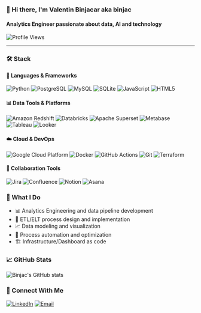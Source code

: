 ### 👋 Hi there, I'm Valentin Binjacar aka binjac
#### Analytics Engineer passionate about data, AI and technology

![Profile Views](https://komarev.com/ghpvc/?username=binjac&color=fb4362)

---

### 🛠 Stack

#### 🔧 Languages & Frameworks
<p>
  <img alt="Python" src="https://img.shields.io/badge/Python-3776AB.svg?style=for-the-badge&logo=Python&logoColor=white" />
  <img alt="PostgreSQL" src="https://img.shields.io/badge/PostgreSQL-4169E1.svg?style=for-the-badge&logo=PostgreSQL&logoColor=white" />
  <img alt="MySQL" src="https://img.shields.io/badge/MySQL-4479A1.svg?style=for-the-badge&logo=MySQL&logoColor=white" />
  <img alt="SQLite" src="https://img.shields.io/badge/SQLite-003B57.svg?style=for-the-badge&logo=SQLite&logoColor=white" />
  <img alt="JavaScript" src="https://img.shields.io/badge/JavaScript-F7DF1E.svg?style=for-the-badge&logo=JavaScript&logoColor=black" />
  <img alt="HTML5" src="https://img.shields.io/badge/HTML5-E34F26.svg?style=for-the-badge&logo=HTML5&logoColor=white" />
</p>

#### 📊 Data Tools & Platforms
<p>
  <img alt="Amazon Redshift" src="https://img.shields.io/badge/Amazon%20Redshift-8C4FFF.svg?style=for-the-badge&logo=Amazon-Redshift&logoColor=white" />
  <img alt="Databricks" src="https://img.shields.io/badge/Databricks-FF3621.svg?style=for-the-badge&logo=Databricks&logoColor=white" />
  <img alt="Apache Superset" src="https://img.shields.io/badge/Apache%20Superset-00A699.svg?style=for-the-badge&logo=Apache&logoColor=white" />
  <img alt="Metabase" src="https://img.shields.io/badge/Metabase-509EE3.svg?style=for-the-badge&logo=Metabase&logoColor=white" />
  <img alt="Tableau" src="https://custom-icon-badges.demolab.com/badge/Tableau-0176D3.svg?style=for-the-badge&logo=Tableau&logoColor=white" />
  <img alt="Looker" src="https://img.shields.io/badge/Looker-4285F4.svg?style=for-the-badge&logo=Looker&logoColor=white" />
</p>

#### ☁️ Cloud & DevOps
<p>
  <img alt="Google Cloud Platform" src="https://img.shields.io/badge/Google%20Cloud-4285F4.svg?style=for-the-badge&logo=Google-Cloud&logoColor=white" />
  <img alt="Docker" src="https://img.shields.io/badge/Docker-2496ED.svg?style=for-the-badge&logo=Docker&logoColor=white" />
  <img alt="GitHub Actions" src="https://img.shields.io/badge/GitHub%20Actions-2088FF.svg?style=for-the-badge&logo=GitHub-Actions&logoColor=white" />
  <img alt="Git" src="https://img.shields.io/badge/Git-F05032.svg?style=for-the-badge&logo=Git&logoColor=white" />
  <img alt="Terraform" src="https://img.shields.io/badge/Terraform-844FBA.svg?style=for-the-badge&logo=terraform&logoColor=white" />
</p>

#### 🤝 Collaboration Tools
<p>
  <img alt="Jira" src="https://img.shields.io/badge/Jira-0052CC.svg?style=for-the-badge&logo=Jira&logoColor=white" />
  <img alt="Confluence" src="https://img.shields.io/badge/Confluence-172B4D.svg?style=for-the-badge&logo=Confluence&logoColor=white" />
  <img alt="Notion" src="https://img.shields.io/badge/Notion-000000.svg?style=for-the-badge&logo=Notion&logoColor=white" />
  <img alt="Asana" src="https://img.shields.io/badge/Asana-F06A6A.svg?style=for-the-badge&logo=Asana&logoColor=white" />
</p>

### 🎯 What I Do

- 📊 Analytics Engineering and data pipeline development
- 🔄 ETL/ELT process design and implementation
- 📈 Data modeling and visualization
- 🤖 Process automation and optimization
- 🏗️ Infrastructure/Dashboard as code

### 📈 GitHub Stats

![Binjac's GitHub stats](https://github-readme-stats.vercel.app/api?username=binjac&hide_border=true&show_icons=true&bg_color=151515&title_color=fb4362&icon_color=fb4362&text_bold=false&text_color=9e9e9e)

### 🤝 Connect With Me

[![LinkedIn](https://img.shields.io/badge/-LinkedIn-0077B5?style=flat-square&logo=linkedin&logoColor=white)](https://www.linkedin.com/in/valentin-binjacar/)
[![Email](https://img.shields.io/badge/-Email-D14836?style=flat-square&logo=gmail&logoColor=white)](mailto:valbinjacar@gmail.com)
